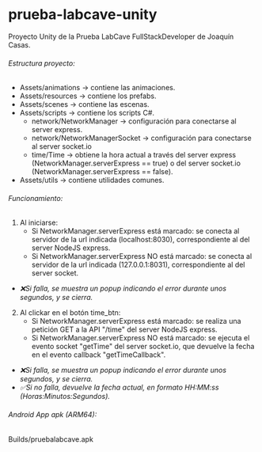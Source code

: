 # prueba-labcave-unity
Proyecto Unity de la Prueba LabCave FullStackDeveloper de Joaqu&iacute;n Casas.

###### Estructura proyecto:
- Assets/animations -> contiene las animaciones.
- Assets/resources  -> contiene los prefabs.
- Assets/scenes     -> contiene las escenas.
- Assets/scripts    -> contiene los scripts C#.
    + network/NetworkManager -> configuraci&oacute;n para conectarse al server express.
    + network/NetworkManagerSocket -> configuraci&oacute;n para conectarse al server socket.io
    + time/Time -> obtiene la hora actual a trav&eacute;s del server express (NetworkManager.serverExpress == true) o del server socket.io (NetworkManager.serverExpress == false).
- Assets/utils      -> contiene utilidades comunes.

###### Funcionamiento:
1. Al iniciarse:
    - Si NetworkManager.serverExpress est&aacute; marcado: se conecta al servidor de la url indicada (localhost:8030), correspondiente al del server NodeJS express.
    - Si NetworkManager.serverExpress NO est&aacute; marcado: se conecta al servidor de la url indicada (127.0.0.1:8031), correspondiente al del server socket.
- *❌Si falla, se muestra un popup indicando el error durante unos segundos, y se cierra.*


2. Al clickar en el bot&oacute;n time_btn:
    - Si NetworkManager.serverExpress est&aacute; marcado: se realiza una petici&oacute;n GET a la API "/time" del server NodeJS express.
    - Si NetworkManager.serverExpress NO est&aacute; marcado: se ejecuta el evento socket "getTime" del server socket.io,
    que devuelve la fecha en el evento callback "getTimeCallback".
- *❌Si falla, se muestra un popup indicando el error durante unos segundos, y se cierra.*
- *✅Si no falla, devuelve la fecha actual, en formato HH:MM:ss (Horas:Minutos:Segundos).*

###### Android App apk (ARM64):
Builds/pruebalabcave.apk
